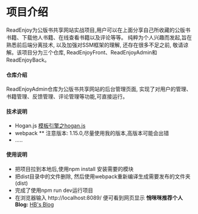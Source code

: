 # 项目介绍
ReadEnjoy为公版书共享网站实战项目,用户可以在上面分享自己所收藏的公版书书籍、下载他人书籍、在线查看书籍以及评论等等。 纯粹为个人兴趣而发起,旨在熟悉前后端分离技术, 以及加强对SSM框架的理解, 还存在很多不足之前, 敬请谅解。该项目分为三个仓库, ReadEnjoyFront、ReadEnjoyAdmin和ReadEnjoyBack。

#### 仓库介绍
ReadEnjoyAdmin仓库为公版书共享网站的后台管理页面, 实现了对用户的管理、书籍管理、反馈管理、评论管理等功能,可直接运行。

#### 技术说明
- Hogan.js  [模板引擎之hogan.js](cnblogs.com/zhangruiqi/p/8547268.html)
- webpack  ** 注意版本: 1.15.0,尽量使用我的版本,高版本可能会出错
- .....
#### 使用说明
- 把项目拉到本地后,使用npm install 安装需要的模块
- 把dist目录中的文件删除, 然后使用webpack重新编译生成需要发布的文件夹(dist)
- 完成了使用npm run dev运行项目
- 在浏览器输入 http://localhost:8089/ 便可看到网页显示
**悄咪咪推荐个人Blog:** [HB's Blog](http://www.huangbin.fun)
